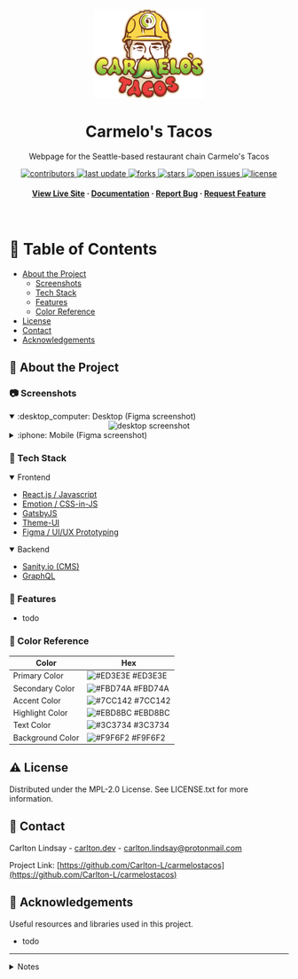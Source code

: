 <div align="center">

  <img src="src/images/svg/Carmelos-Logo.svg" alt="logo" width="200" height="auto" />
  <h1>Carmelo's Tacos</h1>
  
  <p>
    Webpage for the Seattle-based restaurant chain Carmelo's Tacos 
  </p>
  
  
<!-- Badges -->
<p>
  <a href="https://github.com/Carlton-L/carmelostacos/graphs/contributors">
    <img src="https://img.shields.io/github/contributors/Carlton-L/carmelostacos" alt="contributors" />
  </a>
  <a href="">
    <img src="https://img.shields.io/github/last-commit/Carlton-L/carmelostacos" alt="last update" />
  </a>
  <a href="https://github.com/Carlton-L/carmelostacos/network/members">
    <img src="https://img.shields.io/github/forks/Carlton-L/carmelostacos" alt="forks" />
  </a>
  <a href="https://github.com/Carlton-L/carmelostacos/stargazers">
    <img src="https://img.shields.io/github/stars/Carlton-L/carmelostacos" alt="stars" />
  </a>
  <a href="https://github.com/Carlton-L/carmelostacos/issues/">
    <img src="https://img.shields.io/github/issues/Carlton-L/carmelostacos" alt="open issues" />
  </a>
  <a href="https://github.com/Carlton-L/carmelostacos/blob/master/LICENSE.txt">
    <img src="https://img.shields.io/github/license/Carlton-L/carmelostacos" alt="license" />
  </a>
</p>
   
<h4>
    <a href="https://carmelostacos.com">View Live Site</a>
  <span> · </span>
    <a href="https://github.com/Carlton-L/carmelostacos#star2-about-the-project">Documentation</a>
  <span> · </span>
    <a href="https://github.com/Carlton-L/carmelostacos/issues/">Report Bug</a>
  <span> · </span>
    <a href="https://github.com/Carlton-L/carmelostacos/issues/">Request Feature</a>
  </h4>
</div>

<br />

<!-- Table of Contents -->

# :notebook_with_decorative_cover: Table of Contents

- [About the Project](#star2-about-the-project)
  - [Screenshots](#camera-screenshots)
  - [Tech Stack](#space_invader-tech-stack)
  - [Features](#dart-features)
  - [Color Reference](#art-color-reference)
- [License](#warning-license)
- [Contact](#handshake-contact)
- [Acknowledgements](#gem-acknowledgements)

<!-- About the Project -->

## :star2: About the Project

<!-- Screenshots -->

### :camera: Screenshots

<details open>
<summary>:desktop_computer: Desktop (Figma screenshot)</summary>
<div align="center"> 
  <img src="https://i.imgur.com/v0YB6DX.png" alt="desktop screenshot" />
</div>
</details>
<details>
<summary>:iphone: Mobile (Figma screenshot)</summary>
<div align="center"> 
  <img src="https://i.imgur.com/lwfQBVc.png" alt="mobile screenshot" />
</div>
</details>
<!-- TechStack -->

### :space_invader: Tech Stack

<details open>
  <summary>Frontend</summary>
  <ul>
    <li><a href="https://reactjs.org/">React.js / Javascript</a></li>
    <li><a href="https://emotion.sh/">Emotion / CSS-in-JS</a></li>
    <li><a href="https://www.gatsbyjs.com/">GatsbyJS</a></li>
    <li><a href="https://theme-ui.com">Theme-UI</a></li>
    <li><a href="https://www.figma.com/">Figma / UI/UX Prototyping</a></li>
  </ul>
</details>

<details open>
  <summary>Backend</summary>
  <ul>
    <li><a href="https://www.sanity.io">Sanity.io (CMS)</a></li>
    <li><a href="https://graphql.org/">GraphQL</a></li>
  </ul>
</details>

<!-- Features -->

### :dart: Features

- todo

<!-- Color Reference -->

### :art: Color Reference

| Color            | Hex                                                              |
| ---------------- | ---------------------------------------------------------------- |
| Primary Color    | ![#ED3E3E](https://via.placeholder.com/10/ED3E3E?text=+) #ED3E3E |
| Secondary Color  | ![#FBD74A](https://via.placeholder.com/10/FBD74A?text=+) #FBD74A |
| Accent Color     | ![#7CC142](https://via.placeholder.com/10/7CC142?text=+) #7CC142 |
| Highlight Color  | ![#EBD8BC](https://via.placeholder.com/10/EBD8BC?text=+) #EBD8BC |
| Text Color       | ![#3C3734](https://via.placeholder.com/10/3C3734?text=+) #3C3734 |
| Background Color | ![#F9F6F2](https://via.placeholder.com/10/F9F6F2?text=+) #F9F6F2 |

<!-- License -->

## :warning: License

Distributed under the MPL-2.0 License. See LICENSE.txt for more information.

<!-- Contact -->

## :handshake: Contact

<!-- TODO: Update email address -->

Carlton Lindsay - [carlton.dev](https://carlton.dev) - carlton.lindsay@protonmail.com

Project Link: [https://github.com/Carlton-L/carmelostacos](https://github.com/Carlton-L/carmelostacos)

<!-- Acknowledgments -->

## :gem: Acknowledgements

Useful resources and libraries used in this project.

- todo

---

<details>
<summary>Notes</summary>

# carmelostacos

_This area is a temporary note-taking page for the time being_

Webpage for Carmelo's Tacos in Seattle

<header>
</header>
<main>
<section>
</section>
</main>
<footer>
</footer>

Borders are represented as <hr> followed by a div containing an svg

Menu sections are represented as <dl>
Menu items are represented as <dt>
Menu item deescriptions are represented as <dd>
Error pages have error in <title>

## Sanity

Edit the webpage content here: https://carmelos.sanity.studio/

Drafts will show up in the graphql query but can be identified by their ID (will start with "drafts.")

### Queries:

_These queries are for the Sanity GraphQL Playground, not Gatsby_

#### About:

_Returns an array containing a single object_
query {
allAbout {
abouttitle
aboutcopy
}
}

#### Menu (ordered by order rank):

_Returns an array of menu sections_
query {
allMenu(sort: {orderRank: ASC}) {
name
menulist {
itemname
itemprice
itemdescription
subitemlist {
subitemname
subitemprice
}
}
}
}

#### Gallery:

_Returns an array with a single object (the section) which contains an array of images_
query {
allGallery {
images {
caption
asset {
altText
url
}
}
}
}

#### Locations:

_Returns an array of locations_
query {
allLocation {
locationname
address
hours
}
}

#### Ordering:

_Returns an array of delivery services_
query {
allOrdering {
title
logo {
asset {
url
metadata {
dimensions {
height
width
}
palette {
dominant {
background
foreground
title
}
}
hasAlpha
}
}
}
linklist {
url
location {
\_id
locationname
address
}
}
}
}

#### Contact

_Returns an array containing a single object with contact info (including array of social links)_
query {
allContact {
email
phone
socials {
name
url
}
}
}

</details>
